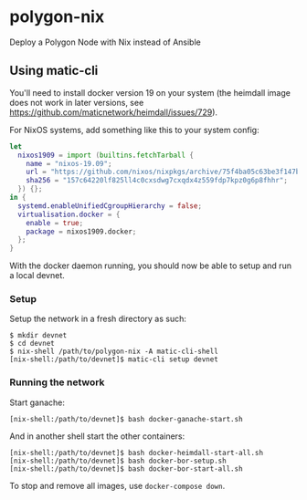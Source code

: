 # polygon-nix
Deploy a Polygon Node with Nix instead of Ansible

## Using matic-cli

You'll need to install docker version 19 on your system (the heimdall image does not work in later versions, see
https://github.com/maticnetwork/heimdall/issues/729).

For NixOS systems, add something like this to your system config:

```nix
let
  nixos1909 = import (builtins.fetchTarball {
    name = "nixos-19.09";
    url = "https://github.com/nixos/nixpkgs/archive/75f4ba05c63be3f147bcc2f7bd4ba1f029cedcb1.tar.gz";
    sha256 = "157c64220lf825ll4c0cxsdwg7cxqdx4z559fdp7kpz0g6p8fhhr";
  }) {};
in {
  systemd.enableUnifiedCgroupHierarchy = false;
  virtualisation.docker = {
    enable = true;
    package = nixos1909.docker;
  };
}
```

With the docker daemon running, you should now be able to setup and run a local devnet.

### Setup

Setup the network in a fresh directory as such:
```shell
$ mkdir devnet
$ cd devnet
$ nix-shell /path/to/polygon-nix -A matic-cli-shell
[nix-shell:/path/to/devnet]$ matic-cli setup devnet
```

### Running the network

Start ganache:
```shell
[nix-shell:/path/to/devnet]$ bash docker-ganache-start.sh
```

And in another shell start the other containers:
```shell
[nix-shell:/path/to/devnet]$ bash docker-heimdall-start-all.sh
[nix-shell:/path/to/devnet]$ bash docker-bor-setup.sh
[nix-shell:/path/to/devnet]$ bash docker-bor-start-all.sh
```

To stop and remove all images, use `docker-compose down`.
